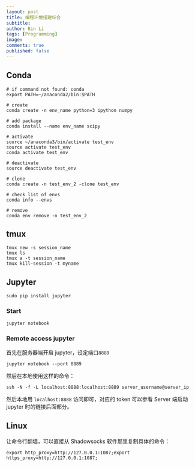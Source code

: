 ```yaml
---
layout: post
title: 编程环境搭建综合
subtitle:
author: Bin Li
tags: [Programming]
image: 
comments: true
published: false
---
```


## Conda
```
# if command not found: conda
export PATH=~/anaconda2/bin:$PATH

# create
conda create -n env_name python=3 ipython numpy

# add package
conda install --name env_name scipy

# activate
source ~/anaconda3/bin/activate test_env
source activate test_env
conda activate test_env

# deactivate
source deactivate test_env

# clone
conda create -n test_env_2 -clone test_env

# check list of envs
conda info --envs

# remove
conda env remove -n test_env_2
```

## tmux
```
tmux new -s session_name
tmux ls
tmux a -t session_name
tmux kill-session -t myname
```

## Jupyter
```
sudo pip install jupyter
```

### Start
```
jupyter notebook
```
### Remote access jupyter

首先在服务器端开启 jupyter，设定端口`8889`
```
jupyter notebook --port 8889
```

然后在本地使用这样的命令：
```
ssh -N -f -L localhost:8888:localhost:8889 server_username@server_ip
```

然后本地用 `localhost:8888` 访问即可，对应的 token 可以参看 Server 端启动 jupyter 时的链接后面部分。


## Linux
让命令行翻墙，可以直接从 Shadowsocks 软件那里复制具体的命令：
```shell
export http_proxy=http://127.0.0.1:1087;export https_proxy=http://127.0.0.1:1087;
```